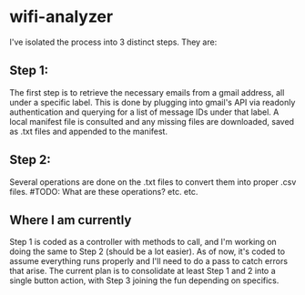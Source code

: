 # wifi-analyzer

I've isolated the process into 3 distinct steps. They are:

## Step 1:

The first step is to retrieve the necessary emails from a gmail address, all under a specific label. This is done by plugging into gmail's API via readonly authentication and querying for a list of message IDs under that label. A local manifest file is consulted and any missing files are downloaded, saved as .txt files and appended to the manifest.

## Step 2:

Several operations are done on the .txt files to convert them into proper .csv files. #TODO: What are these operations? etc. etc.

## Where I am currently

Step 1 is coded as a controller with methods to call, and I'm working on doing the same to Step 2 (should be a lot easier). As of now, it's coded to assume everything runs properly and I'll need to do a pass to catch errors that arise. The current plan is to consolidate at least Step 1 and 2 into a single button action, with Step 3 joining the fun depending on specifics.